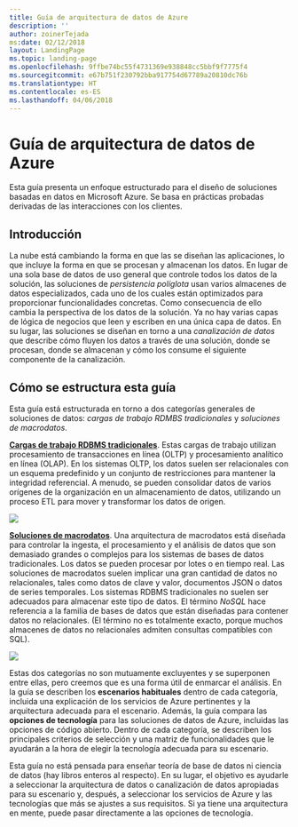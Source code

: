 ```yaml
---
title: Guía de arquitectura de datos de Azure
description: ''
author: zoinerTejada
ms:date: 02/12/2018
layout: LandingPage
ms.topic: landing-page
ms.openlocfilehash: 9ffbe74bc55f4731369e938848cc5bbf9f7775f4
ms.sourcegitcommit: e67b751f230792bba917754d67789a20810dc76b
ms.translationtype: HT
ms.contentlocale: es-ES
ms.lasthandoff: 04/06/2018
---
```

# <a name="azure-data-architecture-guide"></a>Guía de arquitectura de datos de Azure

Esta guía presenta un enfoque estructurado para el diseño de soluciones basadas en datos en Microsoft Azure. Se basa en prácticas probadas derivadas de las interacciones con los clientes.

## <a name="introduction"></a>Introducción

La nube está cambiando la forma en que las se diseñan las aplicaciones, lo que incluye la forma en que se procesan y almacenan los datos. En lugar de una sola base de datos de uso general que controle todos los datos de la solución, las soluciones de _persistencia políglota_ usan varios almacenes de datos especializados, cada uno de los cuales están optimizados para proporcionar funcionalidades concretas. Como consecuencia de ello cambia la perspectiva de los datos de la solución. Ya no hay varias capas de lógica de negocios que leen y escriben en una única capa de datos. En su lugar, las soluciones se diseñan en torno a una *canalización de datos* que describe cómo fluyen los datos a través de una solución, donde se procesan, donde se almacenan y cómo los consume el siguiente componente de la canalización. 

## <a name="how-this-guide-is-structured"></a>Cómo se estructura esta guía

Esta guía está estructurada en torno a dos categorías generales de soluciones de datos: *cargas de trabajo RDMBS tradicionales* y *soluciones de macrodatos*. 

**[Cargas de trabajo RDBMS tradicionales](./relational-data/index.md)**. Estas cargas de trabajo utilizan procesamiento de transacciones en línea (OLTP) y procesamiento analítico en línea (OLAP). En los sistemas OLTP, los datos suelen ser relacionales con un esquema predefinido y un conjunto de restricciones para mantener la integridad referencial. A menudo, se pueden consolidar datos de varios orígenes de la organización en un almacenamiento de datos, utilizando un proceso ETL para mover y transformar los datos de origen.

![](./images/guide-rdbms.svg)

**[Soluciones de macrodatos](./big-data/index.md)**. Una arquitectura de macrodatos está diseñada para controlar la ingesta, el procesamiento y el análisis de datos que son demasiado grandes o complejos para los sistemas de bases de datos tradicionales. Los datos se pueden procesar por lotes o en tiempo real. Las soluciones de macrodatos suelen implicar una gran cantidad de datos no relacionales, tales como datos de clave y valor, documentos JSON o datos de series temporales. Los sistemas RDBMS tradicionales no suelen ser adecuados para almacenar este tipo de datos. El término *NoSQL* hace referencia a la familia de bases de datos que están diseñadas para contener datos no relacionales. (El término no es totalmente exacto, porque muchos almacenes de datos no relacionales admiten consultas compatibles con SQL).

![](./images/guide-big-data.svg)

Estas dos categorías no son mutuamente excluyentes y se superponen entre ellas, pero creemos que es una forma útil de enmarcar el análisis. En la guía se describen los **escenarios habituales** dentro de cada categoría, incluida una explicación de los servicios de Azure pertinentes y la arquitectura adecuada para el escenario. Además, la guía compara las **opciones de tecnología** para las soluciones de datos de Azure, incluidas las opciones de código abierto. Dentro de cada categoría, se describen los principales criterios de selección y una matriz de funcionalidades que le ayudarán a la hora de elegir la tecnología adecuada para su escenario. 

Esta guía no está pensada para enseñar teoría de base de datos ni ciencia de datos (hay libros enteros al respecto). En su lugar, el objetivo es ayudarle a seleccionar la arquitectura de datos o canalización de datos apropiadas para su escenario y, después, a seleccionar los servicios de Azure y las tecnologías que más se ajustes a sus requisitos. Si ya tiene una arquitectura en mente, puede pasar directamente a las opciones de tecnología.
